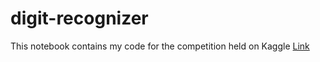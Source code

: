 # digit-recognizer
This notebook contains my code for the competition held on Kaggle [Link](https://www.kaggle.com/competitions/digit-recognizer/overview)
